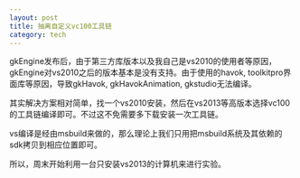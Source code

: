 ```yaml
---
layout: post
title: 抽离自定义vc100工具链
category: tech
---
```


gkEngine发布后，由于第三方库版本以及我自己是vs2010的使用者等原因，gkEngine对vs2010之后的版本基本是没有支持。由于使用的havok, toolkitpro界面库等原因，导致gkHavok, gkHavokAnimation, gkstudio无法编译。

其实解决方案相对简单，找一个vs2010安装，然后在vs2013等高版本选择vc100的工具链编译即可。不过这不免需要多下载安装一次工具链。

vs编译是经由msbuild来做的，那么理论上我们只用把msbuild系统及其依赖的sdk拷贝到相应位置即可。

所以，周末开始利用一台只安装vs2013的计算机来进行实验。
